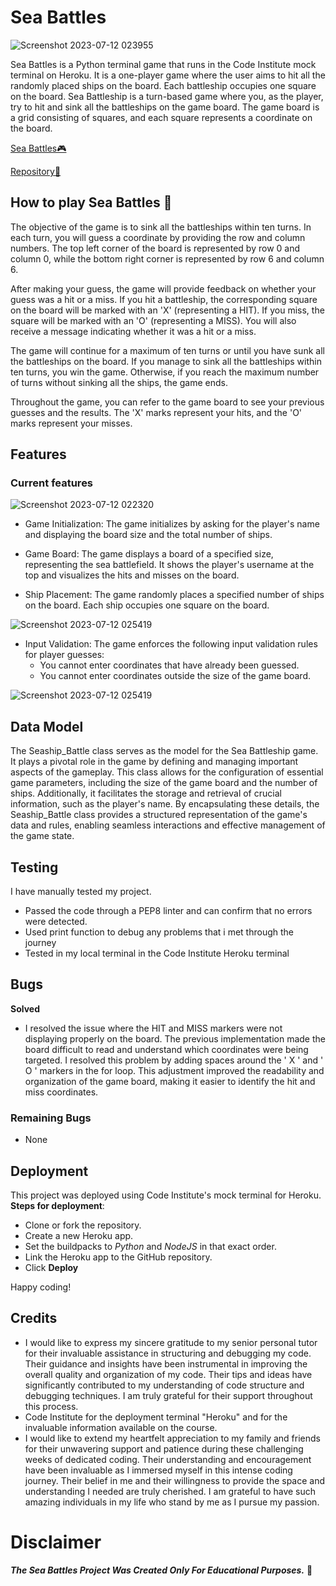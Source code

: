 # Sea Battles

![Screenshot 2023-07-12 023955](https://github.com/Issam-Allymis/Sea-Battles/assets/126810074/0ba55347-5863-4520-b5f9-0ff96336f07f)


Sea Battles is a Python terminal game that runs in the Code Institute mock terminal on Heroku. It is a one-player game where the user aims to hit all the randomly placed ships on the board. Each battleship occupies one square on the board. Sea Battleship is a turn-based game where you, as the player, try to hit and sink all the battleships on the game board. The game board is a grid consisting of squares, and each square represents a coordinate on the board.

[Sea Battles🎮](https://sea-batt1es-affc65a93948.herokuapp.com/)

[Repository📁](https://github.com/Issam-Allymis?tab=repositories)
## How to play Sea Battles 🎲
The objective of the game is to sink all the battleships within ten turns. In each turn, you will guess a coordinate by providing the row and column numbers. The top left corner of the board is represented by row 0 and column 0, while the bottom right corner is represented by row 6 and column 6.

After making your guess, the game will provide feedback on whether your guess was a hit or a miss. If you hit a battleship, the corresponding square on the board will be marked with an 'X' (representing a HIT). If you miss, the square will be marked with an 'O' (representing a MISS). You will also receive a message indicating whether it was a hit or a miss.

The game will continue for a maximum of ten turns or until you have sunk all the battleships on the board. If you manage to sink all the battleships within ten turns, you win the game. Otherwise, if you reach the maximum number of turns without sinking all the ships, the game ends.

Throughout the game, you can refer to the game board to see your previous guesses and the results. The 'X' marks represent your hits, and the 'O' marks represent your misses.

## Features
### Current features 

![Screenshot 2023-07-12 022320](https://github.com/Issam-Allymis/Sea-Battles/assets/126810074/e50f9122-c5ef-459f-94f4-c7c9513dfc29)

- Game Initialization: The game initializes by asking for the player's name and displaying the board size and the total number of ships.

- Game Board: The game displays a board of a specified size, representing the sea battlefield. It shows the player's username at the top and visualizes the hits and misses on the board.

- Ship Placement: The game randomly places a specified number of ships on the board. Each ship occupies one square on the board.

![Screenshot 2023-07-12 025419](https://github.com/Issam-Allymis/Sea-Battles/assets/126810074/91166e4d-8824-4656-8e76-a49f0b00f12b)

- Input Validation: The game enforces the following input validation rules for player guesses:
  - You cannot enter coordinates that have already been guessed.
  - You cannot enter coordinates outside the size of the game board.
 
![Screenshot 2023-07-12 025419](https://github.com/Issam-Allymis/Sea-Battles/assets/126810074/9da6fdfc-1c0c-4ce3-9bfb-e0f3a8ac9dbf)


## Data Model
The Seaship_Battle class serves as the model for the Sea Battleship game. It plays a pivotal role in the game by defining and managing important aspects of the gameplay. This class allows for the configuration of essential game parameters, including the size of the game board and the number of ships. Additionally, it facilitates the storage and retrieval of crucial information, such as the player's name. By encapsulating these details, the Seaship_Battle class provides a structured representation of the game's data and rules, enabling seamless interactions and effective management of the game state.

## Testing 
I have manually tested my project.
- Passed the code through a PEP8 linter and can confirm that no errors were detected.
- Used print function to debug any problems that i met through the journey
- Tested in my local terminal in the Code Institute Heroku terminal

## Bugs
**Solved**
- I resolved the issue where the HIT and MISS markers were not displaying properly on the board. The previous implementation made the board difficult to read and understand which coordinates were being targeted. I resolved this problem by adding spaces around the ' X ' and ' O ' markers in the for loop. This adjustment improved the readability and organization of the game board, making it easier to identify the hit and miss coordinates.

### Remaining Bugs
- None

## Deployment
This project was deployed using Code Institute's mock terminal for Heroku.
**Steps for deployment**:
- Clone or fork the repository.
- Create a new Heroku app.
- Set the buildpacks to *Python* and *NodeJS* in that exact order.
- Link the Heroku app to the GitHub repository.
- Click **Deploy**

Happy coding!

## Credits
- I would like to express my sincere gratitude to my senior personal tutor for their invaluable assistance in structuring and debugging my code. Their guidance and insights have been instrumental in improving the overall quality and organization of my code. Their tips and ideas have significantly contributed to my understanding of code structure and debugging techniques. I am truly grateful for their support throughout this process.
- Code Institute for the deployment terminal "Heroku" and for the invaluable information available on the course.
- I would like to extend my heartfelt appreciation to my family and friends for their unwavering support and patience during these challenging weeks of dedicated coding. Their understanding and encouragement have been invaluable as I immersed myself in this intense coding journey. Their belief in me and their willingness to provide the space and understanding I needed are truly cherished. I am grateful to have such amazing individuals in my life who stand by me as I pursue my passion.

# Disclaimer
***The Sea Battles Project Was Created Only For Educational Purposes.*** 📖
